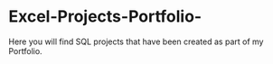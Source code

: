 # Excel-Projects-Portfolio-
Here you will find SQL projects that have been created as part of my Portfolio.
